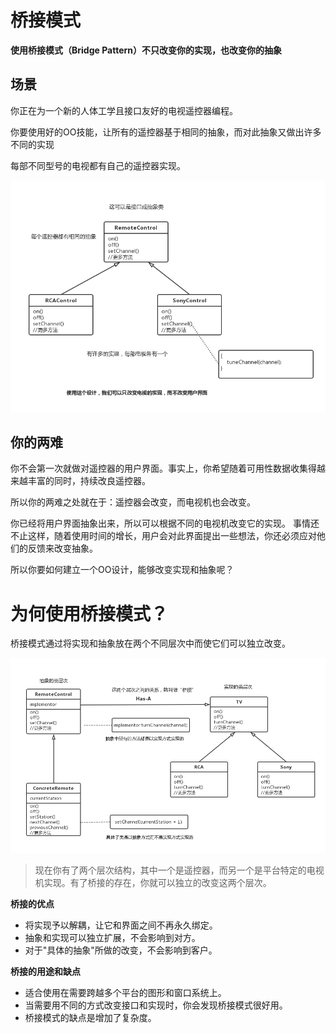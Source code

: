 # 桥接模式

**使用桥接模式（Bridge Pattern）不只改变你的实现，也改变你的抽象**

## 场景

你正在为一个新的人体工学且接口友好的电视遥控器编程。

你要使用好的OO技能，让所有的遥控器基于相同的抽象，而对此抽象又做出许多不同的实现

每部不同型号的电视都有自己的遥控器实现。


![./bridge_1.png](./bridge_1.png)

## 你的两难

你不会第一次就做对遥控器的用户界面。事实上，你希望随着可用性数据收集得越来越丰富的同时，持续改良遥控器。

所以你的两难之处就在于：遥控器会改变，而电视机也会改变。

你已经将用户界面抽象出来，所以可以根据不同的电视机改变它的实现。
事情还不止这样，随着使用时间的增长，用户会对此界面提出一些想法，你还必须应对他们的反馈来改变抽象。

所以你要如何建立一个OO设计，能够改变实现和抽象呢？

# 为何使用桥接模式？

桥接模式通过将实现和抽象放在两个不同层次中而使它们可以独立改变。

![./bridge_2.png](./bridge_2.png)

> 现在你有了两个层次结构，其中一个是遥控器，而另一个是平台特定的电视机实现。有了桥接的存在，你就可以独立的改变这两个层次。


**桥接的优点**

- 将实现予以解耦，让它和界面之间不再永久绑定。
- 抽象和实现可以独立扩展，不会影响到对方。
- 对于"具体的抽象"所做的改变，不会影响到客户。


**桥接的用途和缺点**

- 适合使用在需要跨越多个平台的图形和窗口系统上。
- 当需要用不同的方式改变接口和实现时，你会发现桥接模式很好用。
- 桥接模式的缺点是增加了复杂度。

